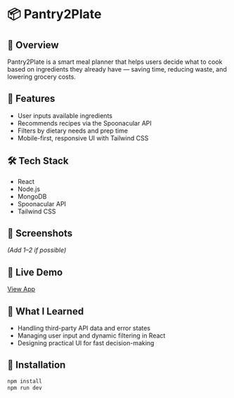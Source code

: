 # 📦 Pantry2Plate

## 📝 Overview
Pantry2Plate is a smart meal planner that helps users decide what to cook based on ingredients they already have — saving time, reducing waste, and lowering grocery costs.

## 🚀 Features
- User inputs available ingredients
- Recommends recipes via the Spoonacular API
- Filters by dietary needs and prep time
- Mobile-first, responsive UI with Tailwind CSS

## 🛠 Tech Stack
- React  
- Node.js  
- MongoDB  
- Spoonacular API  
- Tailwind CSS

## 📸 Screenshots
_(Add 1–2 if possible)_

## 🔗 Live Demo
[View App](https://link-to-live-app.com)

## 🧠 What I Learned
- Handling third-party API data and error states
- Managing user input and dynamic filtering in React
- Designing practical UI for fast decision-making

## 📂 Installation
```bash
npm install
npm run dev
